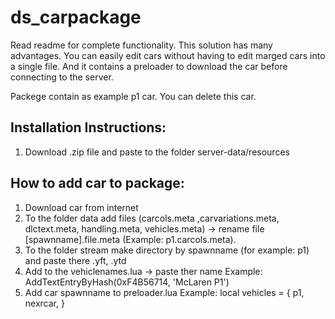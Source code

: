 # ds_carpackage

Read readme for complete functionality.
This solution has many advantages. You can easily edit cars without having to edit marged cars into a single file.
And it contains a preloader to download the car before connecting to the server.

Packege contain as example p1 car. You can delete this car.

Installation Instructions:
--------------------------
1. Download .zip file and paste to the folder server-data/resources

How to add car to package:
--------------------------
1. Download car from internet
2. To the folder data add files (carcols.meta ,carvariations.meta, dlctext.meta, handling.meta, vehicles.meta) 
     -> rename file [spawnname].file.meta (Example: p1.carcols.meta).
3. To the folder stream make directory by spawnname (for example: p1) and paste there .yft, .ytd
4. Add to the vehiclenames.lua -> paste ther name
     Example: AddTextEntryByHash(0xF4B56714, 'McLaren P1')
5. Add car spawnname to preloader.lua 
     Example: 
          local vehicles = {
                              p1,
                              nexrcar,
                           }


